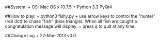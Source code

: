 ##System:
    + OS: Mac OS x 10.7.5
    + Python 3.3 PyQt4

##How to play:
    + python3 fishy.py
    + use arrow keys to control the "hunter" (red dot) to chase "fish" (blue triangle). When all fish are caught a congratulation message will display.
    + press q to quit at any time. 


##Change Log
    + 27-Mar-2013  v0.0

